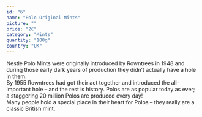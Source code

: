 ```yaml
---
id: "6"
name: "Polo Original Mints"
picture: ""
price: "2€"
category: "Mints"
quantity: "100g"
country: "UK"
---
```

Nestle Polo Mints were originally introduced by Rowntrees in 1948 and during those early dark years of production they didn’t actually have a hole in them.
<br>
By 1955 Rowntrees had got their act together and introduced the all-important hole – and the rest is history. Polos are as popular today as ever; a staggering 20 million Polos are produced every day!
<br>
Many people hold a special place in their heart for Polos – they really are a classic British mint.